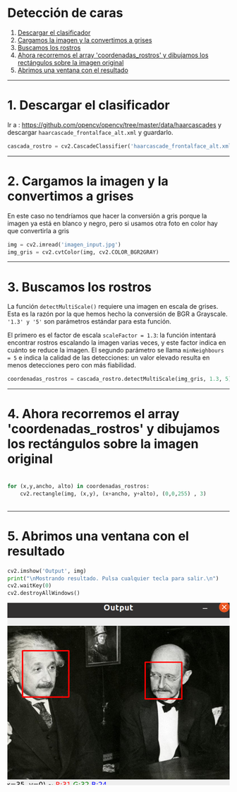 # Detección de caras

1. [Descargar el clasificador](#schema1)
2. [Cargamos la imagen y la convertimos a grises](#schema2)
3. [Buscamos los rostros](#schema3)
4. [Ahora recorremos el array 'coordenadas_rostros' y dibujamos los rectángulos sobre la imagen original](#schema4)
5. [Abrimos una ventana con el resultado](#schema5)

<hr>

<a name="schema1"></a>

# 1. Descargar el clasificador

Ir a : https://github.com/opencv/opencv/tree/master/data/haarcascades y descargar `haarcascade_frontalface_alt.xml` y guardarlo. 
~~~python
cascada_rostro = cv2.CascadeClassifier('haarcascade_frontalface_alt.xml')
~~~
<hr>

<a name="schema2"></a>

# 2. Cargamos la imagen y la convertimos a grises
En este caso no tendríamos que hacer la conversión a gris porque la imagen ya está en blanco y negro, pero si usamos otra foto en color hay que convertirla a gris
~~~python
img = cv2.imread('imagen_input.jpg')
img_gris = cv2.cvtColor(img, cv2.COLOR_BGR2GRAY)
~~~

<hr>

<a name="schema3"></a>

# 3. Buscamos los rostros
La función `detectMultiScale()` requiere una imagen en escala de grises. Esta es la razón
por la que hemos hecho la conversión de BGR a Grayscale.  `'1.3' y '5'` son parámetros estándar para esta función.

El primero es el factor de escala `scaleFactor = 1.3`: la función intentará encontrar rostros escalando la imagen varias veces, y este factor indica en cuánto se reduce la imagen.
El segundo parámetro se llama `minNeighbours = 5` e indica la calidad de las detecciones: un valor elevado resulta en menos detecciones pero con más fiabilidad.

~~~python
coordenadas_rostros = cascada_rostro.detectMultiScale(img_gris, 1.3, 5)
~~~
<hr>

<a name="schema4"></a>

# 4. Ahora recorremos el array 'coordenadas_rostros' y dibujamos los rectángulos sobre la imagen original
~~~python

for (x,y,ancho, alto) in coordenadas_rostros:
    cv2.rectangle(img, (x,y), (x+ancho, y+alto), (0,0,255) , 3)
 
~~~

<hr>

<a name="schema5"></a>

# 5. Abrimos una ventana con el resultado
~~~python
cv2.imshow('Output', img)
print("\nMostrando resultado. Pulsa cualquier tecla para salir.\n")
cv2.waitKey(0)
cv2.destroyAllWindows()
~~~
![img](./images/001.png)